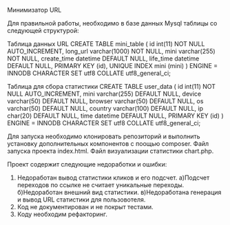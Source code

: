 Минимизатор URL

Для правильной работы, необходимо в базе данных Mysql таблицы со следующей структурой:

Таблица данных URL
CREATE TABLE mini_table (
  id int(11) NOT NULL AUTO_INCREMENT,
  long_url varchar(1000) NOT NULL,
  mini varchar(255) NOT NULL,
  create_time datetime DEFAULT NULL,
  life_time datetime DEFAULT NULL,
  PRIMARY KEY (id),
  UNIQUE INDEX mini (mini)
)
ENGINE = INNODB
CHARACTER SET utf8
COLLATE utf8_general_ci;


Таблица для сбора статистики
CREATE TABLE user_data (
  id int(11) NOT NULL AUTO_INCREMENT,
  mini varchar(255) DEFAULT NULL,
  device varchar(50) DEFAULT NULL,
  browser varchar(50) DEFAULT NULL,
  os varchar(50) DEFAULT NULL,
  country varchar(100) DEFAULT NULL,
  ip char(20) DEFAULT NULL,
  time datetime DEFAULT NULL,
  PRIMARY KEY (id)
)
ENGINE = INNODB
CHARACTER SET utf8
COLLATE utf8_general_ci;

Для запуска необходимо клонировать репозиторий и выполнить установку дополнительных компонентов 
с поощью composer. Файл запуска проекта index.html. Файл визуализации статистики chart.php.

Проект содержит следующие недоработки и ошибки:

1. Недоработан вывод статистики кликов и его подсчет.
    а)Подсчет переходов по ссылке не считает уникальные переходы.
    б)Недоработан внешний вид статистики.
    в)Недоработана генерация и вывод URL статистики для пользовотеля.
2. Код не документирован и не покрыт тестами.
3. Коду необходим рефакторинг.
